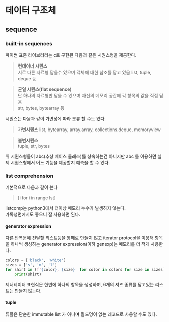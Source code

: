 # 데이터 구조체
## sequence
### built-in sequences
파이썬 표준 라이브러리는 c로 구현된 다음과 같은 시퀀스형을 제공한다.  
> **컨테이너 시퀀스**  
서로 다른 자료형 담을수 있으며 객체에 대한 참조를 담고 있음
list, tuple, deque 등  

>**균일 시퀀스(flat sequence)**  
단 하나의 자료형만 담을 수 있으며 자신의 메모리 공간에 각 항목의 값을 직접 담음    
str, bytes, bytearray 등

시퀀스는 다음과 같이 가변성에 따라 분류 할 수도 있다.  
> **가변시퀀스**
list, bytearray, array.array, collections.deque, memoryview  

>**불변시퀀스**  
tuple, str, bytes

위 시퀀스형들이 abc(추상 베이스 클래스)를 상속하는건 아니지만 abc 를 이용하면 실제 시퀀스형에서 어느 기능을 제공할지 예측을 할 수 있다.  

### list comprehension
기본적으로 다음과 같이 쓴다
>[i for i in range lst] 

listcomp는 python3에서 더이상 메모리 누수가 발생하지 않는다.  
가독성면에서도 좋으니 잘 사용하면 된다.  

#### generator expression
다른 반복문에 전달할 리스트등을 통째로 만들지 않고 iterator protocol을 이용해 항목을 하나씩 생성하는 generator expression(이하 genexp)는 메모리를 더 적게 사용한다.  

```python
colors = ['black', 'white']  
sizes = ['s', 'm', 'l']
for shirt in (f'{color}, {size}' for color in colors for size in sizes):
    print(shirt)
```
제너레이터 표현식은 한번에 하나의 항목을 생성하며, 6개의 셔츠 종류를 담고있는 리스트는 만들지 않는다.  

#### tuple
튜플은 단순한 immutable list 가 아니며 필드명이 없는 레코드로 사용할 수도 있다.  

